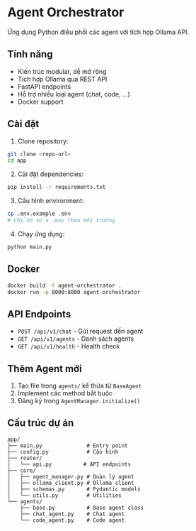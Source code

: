 # Agent Orchestrator

Ứng dụng Python điều phối các agent với tích hợp Ollama API.

## Tính năng

- Kiến trúc modular, dễ mở rộng
- Tích hợp Ollama qua REST API
- FastAPI endpoints
- Hỗ trợ nhiều loại agent (chat, code, ...)
- Docker support

## Cài đặt

1. Clone repository:
```bash
git clone <repo-url>
cd app
```

2. Cài đặt dependencies:
```bash
pip install -r requirements.txt
```

3. Cấu hình environment:
```bash
cp .env.example .env
# Chỉnh sửa .env theo môi trường
```

4. Chạy ứng dụng:
```bash
python main.py
```

## Docker

```bash
docker build -t agent-orchestrator .
docker run -p 8000:8000 agent-orchestrator
```

## API Endpoints

- `POST /api/v1/chat` - Gửi request đến agent
- `GET /api/v1/agents` - Danh sách agents
- `GET /api/v1/health` - Health check

## Thêm Agent mới

1. Tạo file trong `agents/` kế thừa từ `BaseAgent`
2. Implement các method bắt buộc
3. Đăng ký trong `AgentManager.initialize()`

## Cấu trúc dự án

```
app/
├── main.py              # Entry point
├── config.py            # Cấu hình
├── router/
│   └── api.py          # API endpoints
├── core/
│   ├── agent_manager.py # Quản lý agent
│   ├── ollama_client.py # Ollama client
│   ├── schemas.py       # Pydantic models
│   └── utils.py         # Utilities
└── agents/
    ├── base.py          # Base agent class
    ├── chat_agent.py    # Chat agent
    └── code_agent.py    # Code agent
```